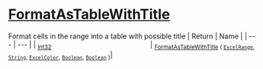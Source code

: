 # [FormatAsTableWithTitle](./ExcelHelper-100663990.md)

Format cells in the range into a table with possible title
| Return | Name | 
| --- | --- | 
| <sub>[Int32](https://docs.microsoft.com/en-us/dotnet/api/System.Int32)</sub><img width=200/>| <sub>[FormatAsTableWithTitle](./ExcelHelper-100663990.md) ( [`ExcelRange`](./ExcelHelper-100663990.md), [`String`](https://docs.microsoft.com/en-us/dotnet/api/System.String), [`ExcelColor`](./../Excel/ExcelColor.md), [`Boolean`](https://docs.microsoft.com/en-us/dotnet/api/System.Boolean), [`Boolean`](https://docs.microsoft.com/en-us/dotnet/api/System.Boolean) )</sub>| <br>


